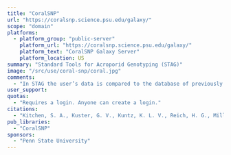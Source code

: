 ```yaml
---
title: "CoralSNP"
url: "https://coralsnp.science.psu.edu/galaxy/"
scope: "domain"
platforms:
  - platform_group: "public-server"
    platform_url: "https://coralsnp.science.psu.edu/galaxy/"
    platform_text: "CoralSNP Galaxy Server"
    platform_location: US
summary: "Standard Tools for Acroporid Genotyping (STAG)"
image: "/src/use/coral-snp/coral.jpg"
comments:
  - "In STAG the user’s data is compared to the database of previously genotyped samples and generates a report of genet identification. "
user_support:
quotas:
  - "Requires a login. Anyone can create a login."
citations:
  - "Kitchen, S. A., Kuster, G. V., Kuntz, K. L. V., Reich, H. G., Miller, W., Griffin, S., Fogarty, N. D., & Baums, I. B. (2020). [STAGdb: A 30K SNP genotyping array and Science Gateway for Acropora corals and their dinoflagellate symbionts](https://doi.org/10.1101/2020.01.21.914424). *BioRxiv*, 2020.01.21.914424. https://doi.org/10.1101/2020.01.21.914424"
pub_libraries:
  - "CoralSNP"
sponsors:
  - "Penn State University"
---
```

